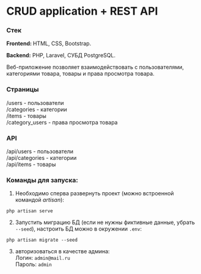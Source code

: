 # CRUD application + REST API
### Стек
<p><b>Frontend: </b>HTML, CSS, Bootstrap.</p>
<p><b>Backend:</b> PHP, Laravel, СУБД PostgreSQL.</p>

Веб-приложение позволяет взаимодействовать с пользователями, категориями товара, товары и права просмотра товара.

### Страницы
/users - пользователи\
/categories - категории\
/items - товары\
/category_users - права просмотра товара
### API
/api/users - пользователи\
/api/categories - категории\
/api/items - товары

### Команды для запуска:
1) Необходимо сперва развернуть проект (можно встроенной командой _artisan_):
```
php artisan serve
```
2) Запустить миграцию БД (если не нужны фиктивные данные, убрать `--seed`), настроить БД можно в окружении `.env`:
```
php artisan migrate --seed
```
3) авторизоваться в качестве админа:\
Логин: `admin@mail.ru`\
Пароль: `admin`
